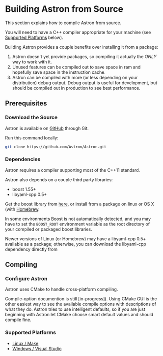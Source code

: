 Building Astron from Source
===========================

This section explains how to compile Astron from source.

You will need to have a C++ compiler appropriate for your machine
(see [Supported Platforms](#supported-platforms) below).

Building Astron provides a couple benefits over installing it from a package:

1. Astron doesn't yet provide packages, so compiling it actually
   the _ONLY_ way to work with it.
2. Unused features can be compiled out to save space in ram and hopefully
   save space in the instruction cache.
3. Astron can be compiled with more (or less depending on your distribution)
   debug output.  Debug output is useful for development, but should be compiled
   out in production to see best performance.



## Prerequisites

### Download the Source

Astron is available on [GitHub](https://github.com/Astron/Astron) through Git.

Run this command locally:

```sh
git clone https://github.com/Astron/Astron.git
```

### Dependencies

Astron requires a compiler supporting most of the C++11 standard.

Astron also depends on a couple third party libraries:

 - boost 1.55+
 - libyaml-cpp 0.5+

Get the boost library from [here](http://www.boost.org/users/download/), or
install from a package on linux or OS X (with [Homebrew](http://brew.sh/).

In some environments Boost is not automatically detected, and you may have to
set the `BOOST_ROOT` environment variable as the root directory of your compiled
or packaged boost libraries.

Newer versions of Linux (or Homebrew) may have a libyaml-cpp 0.5+ available as
a package; otherwise, you can download the libyaml-cpp dependency directly from



## Compiling

### Configure Astron

Astron uses CMake to handle cross-platform compiling.

Compile-option documention is still [in-progress](. Using CMake GUI is the other
easiest way to see the available compile options with descriptions of what they
do. Astron tries to use intelligent defaults, so if you are just beginning with
Astron let CMake choose smart default values and should compile fine.

### Supported Platforms

 - [Linux / Make](build-linux-other.html)
 - [Windows / Visual Studio](build-windows.html)
